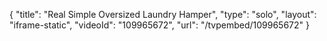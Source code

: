 {
    "title": "Real Simple Oversized Laundry Hamper",
    "type": "solo",
    "layout": "iframe-static",
    "videoId": "109965672",
    "url": "\/tvpembed\/109965672"
}